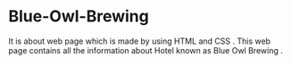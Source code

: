 # Blue-Owl-Brewing
It is about  web page which is made by using HTML and CSS . This web page contains all the information about  Hotel known as Blue Owl Brewing .  
